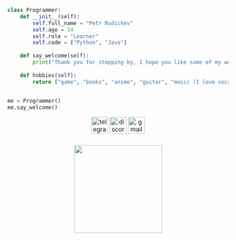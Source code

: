 ```py
class Programmer:
    def __init__(self):
        self.full_name = "Petr Rudichev"
        self.age = 14
        self.role = "Learner"
        self.code = ["Python", "Java"]
        
    def say_welcome(self):
        print("Thank you for stopping by, I hope you like some of my work.")
    
    def hobbies(self):
        return ["game", "books", "anime", "guitar", "music (I love vocaloids ❤️)"]

    
me = Programmer()
me.say_welcome()
```
<div align="center">
  <img src="https://img.shields.io/static/v1?message=Telegram&logo=telegram&label=&color=2CA5E0&logoColor=white&labelColor=&style=for-the-badge" height="38" alt="telegram logo"  />
  <img src="https://img.shields.io/static/v1?message=Discord&logo=discord&label=&color=7289DA&logoColor=white&labelColor=&style=for-the-badge" height="38" alt="discord logo"  />
  <img src="https://img.shields.io/static/v1?message=Gmail&logo=gmail&label=&color=D14836&logoColor=white&labelColor=&style=for-the-badge" height="38" alt="gmail logo"  />
</div>

###

<div align="center">
  <img height="200" src="https://steamuserimages-a.akamaihd.net/ugc/933804796729626361/26FCFBE1CBDB39798CE5AAFEBECA0B8AFF83DF0E/?imw=512&amp;imh=288&amp;ima=fit&amp;impolicy=Letterbox&amp;imcolor=%23000000&amp;letterbox=true"  />
</div>

###
